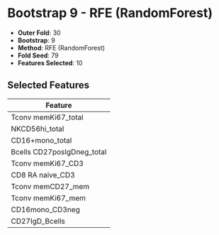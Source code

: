 # Bootstrap 9 - RFE (RandomForest)

- **Outer Fold**: 30
- **Bootstrap**: 9
- **Method**: RFE (RandomForest)
- **Fold Seed**: 79
- **Features Selected**: 10

## Selected Features

| Feature |
|---------|
| Tconv memKi67_total |
| NKCD56hi_total |
| CD16+mono_total |
| Bcells CD27posIgDneg_total |
| Tconv memKi67_CD3 |
| CD8 RA naive_CD3 |
| Tconv memCD27_mem |
| Tconv memKi67_mem |
| CD16mono_CD3neg |
| CD27IgD_Bcells |
